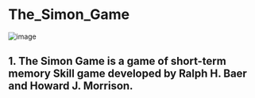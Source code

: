 # The_Simon_Game
![image](https://github.com/gautam899/The_Simon_Game/assets/124019261/68c4ae7b-9cec-4329-a04a-a719d55905d3)

## 1. The Simon Game is a game of short-term memory Skill game developed by Ralph H. Baer and Howard J. Morrison.

